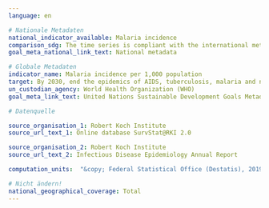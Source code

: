 ```yaml
---
language: en

# Nationale Metadaten
national_indicator_available: Malaria incidence
comparison_sdg: The time series is compliant with the international metadata description.
goal_meta_national_link_text: National metadata

# Globale Metadaten
indicator_name: Malaria incidence per 1,000 population
target: By 2030, end the epidemics of AIDS, tuberculosis, malaria and neglected tropical diseases and combat hepatitis, water-borne diseases and other communicable diseases
un_custodian_agency: World Health Organization (WHO)
goal_meta_link_text: United Nations Sustainable Development Goals Metadata

# Datenquelle

source_organisation_1: Robert Koch Institute
source_url_text_1: Online database SurvStat@RKI 2.0

source_organisation_2: Robert Koch Institute
source_url_text_2: Infectious Disease Epidemiology Annual Report

computation_units:  "&copy; Federal Statistical Office (Destatis), 2019"

# Nicht ändern!
national_geographical_coverage: Total
---
```

